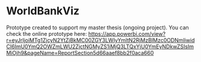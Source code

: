 # WorldBankViz
Prototype created to support my master thesis (ongoing project).
You can check the online prototype here:
https://app.powerbi.com/view?r=eyJrIjoiMTg1ZjcyN2YtZjBkMC00ZGY3LWIyYmItN2RjMzBlMzc0ODNmIiwidCI6ImU0YmQ2OWZmLWU2ZjctNGMyZS1iMjQ3LTQxYjU0YmEyNDkwZSIsImMiOjh9&pageName=ReportSection5d66aaef8bb2f0aca660
